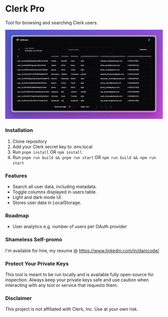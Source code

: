 # Clerk Pro
Tool for browsing and searching Clerk users.

![clerk-pro dashboard](https://raw.githubusercontent.com/danicodeve/clerk-pro/main/public/images/clerk-pro.png)

### Installation
1. Clone repository
2. Add your Clerk secret key to .env.local
3. Run `pnpm install` OR `npm install`
4. Run `pnpm run build && pnpm run start` OR `npm run build && npm run start`

### Features
- Search all user data, including metadata.
- Toggle columns displayed in users table.
- Light and dark mode UI.
- Stores user data in LocalStorage.

### Roadmap
- User analytics e.g. number of users per OAuth provider

### Shameless Self-promo
I'm available for hire, my resume @ https://www.linkedin.com/in/danicode/

### Protect Your Private Keys
This tool is meant to be run locally and is available fully open-source for inspection. Always keep your private keys safe and use caution when interacting with any tool or service that requests them.


### Disclaimer
This project is not affiliated with Clerk, Inc. Use at your own risk.

